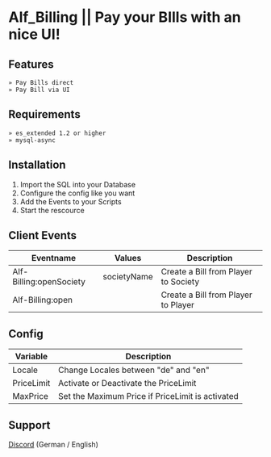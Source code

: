 # Alf_Billing || Pay your BIlls with an nice UI!

## Features
```
» Pay Bills direct
» Pay Bill via UI
```

## Requirements
```
» es_extended 1.2 or higher
» mysql-async
```

## Installation
1. Import the SQL into your Database
2. Configure the config like you want
3. Add the Events to your Scripts
4. Start the rescource

## Client Events 
Eventname | Values |  Description
------------- | ------------- | -------------
Alf-Billing:openSociety | societyName | Create a Bill from Player to Society
Alf-Billing:open |  | Create a Bill from Player to Player


## Config 
Variable | Description
------------- | -------------
Locale  | Change Locales between "de" and "en"
PriceLimit  | Activate or Deactivate the PriceLimit
MaxPrice  | Set the Maximum Price if PriceLimit is activated

## Support

[Discord](https://discord.gg/6jsHUVMh8G) (German / English)
